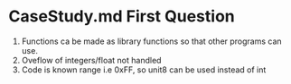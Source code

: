 # CaseStudy.md First Question
1) Functions ca be made as library functions so that other programs can use.
2) Oveflow of integers/float not handled
3) Code is known range i.e 0xFF, so unit8 can be used instead of int
